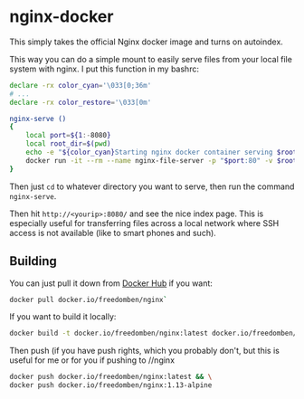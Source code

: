 # nginx-docker

This simply takes the official Nginx docker image and turns on autoindex.

This way you can do a simple mount to easily serve files from your local
file system with nginx.  I put this function in my bashrc:

```bash
declare -rx color_cyan='\033[0;36m'
# ...
declare -rx color_restore='\033[0m'

nginx-serve ()
{
    local port=${1:-8080}
    local root_dir=$(pwd)
    echo -e "${color_cyan}Starting nginx docker container serving $root_dir on port ${port}${color_restore}"
    docker run -it --rm --name nginx-file-server -p "$port:80" -v $root_dir:/usr/share/nginx/html:ro freedomben/nginx
}
```

Then just `cd` to whatever directory you want to serve, then run the command `nginx-serve`.

Then hit `http://<yourip>:8080/` and see the nice index page.  This is especially useful
for transferring files across a local network where SSH access is not available (like
to smart phones and such).

## Building

You can just pull it down from [Docker Hub](https://hub.docker.com/r/freedomben/nginx/)
if you want:  

```bash
docker pull docker.io/freedomben/nginx`
```

If you want to build it locally:

```bash
docker build -t docker.io/freedomben/nginx:latest docker.io/freedomben/nginx:1.13-alpine -f Dockerfile .
```

Then push (if you have push rights, which you probably don't, but this is useful for me
or for you if pushing to <registry>/<yourusername>/nginx

```bash
docker push docker.io/freedomben/nginx:latest && \
docker push docker.io/freedomben/nginx:1.13-alpine
```
